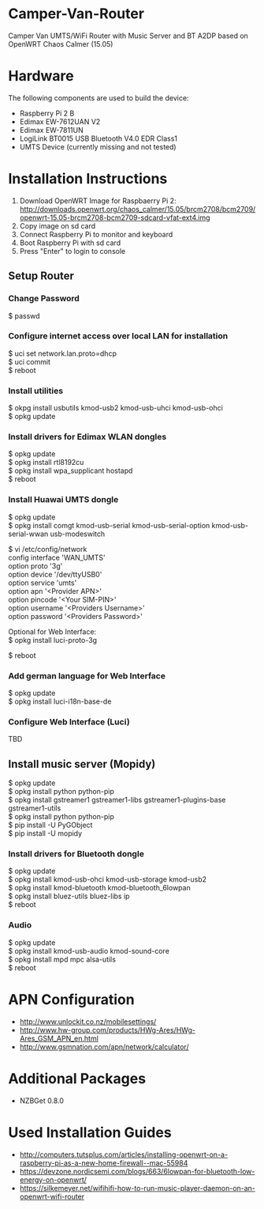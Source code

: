 # Camper-Van-Router
Camper Van UMTS/WiFi Router with Music Server and BT A2DP based on OpenWRT Chaos Calmer (15.05)

# Hardware
The following components are used to build the device:
- Raspberry Pi 2 B
- Edimax EW-7612UAN V2
- Edimax EW-7811UN
- LogiLink BT0015 USB Bluetooth V4.0 EDR Class1
- UMTS Device (currently missing and not tested)

# Installation Instructions
1. Download OpenWRT Image for Raspbaerry Pi 2: http://downloads.openwrt.org/chaos_calmer/15.05/brcm2708/bcm2709/openwrt-15.05-brcm2708-bcm2709-sdcard-vfat-ext4.img
2. Copy image on sd card
3. Connect Raspberry Pi to monitor and keyboard
4. Boot Raspberry Pi with sd card
4. Press "Enter" to login to console

## Setup Router

### Change Password
$ passwd

### Configure internet access over local LAN for installation
$ uci set network.lan.proto=dhcp <br/>
$ uci commit <br/>
$ reboot

### Install utilities
$ okpg install usbutils kmod-usb2 kmod-usb-uhci kmod-usb-ohci <br/>
$ opkg update

### Install drivers for Edimax WLAN dongles
$ opkg update <br/>
$ opkg install rtl8192cu <br/>
$ opkg install wpa_supplicant hostapd <br/>
$ reboot

### Install Huawai UMTS dongle
$ opkg update <br/>
$ opkg install comgt kmod-usb-serial kmod-usb-serial-option kmod-usb-serial-wwan usb-modeswitch

$ vi /etc/config/network <br/>
config interface 'WAN_UMTS' <br/>
        option proto '3g' <br/>
        option device '/dev/ttyUSB0' <br/>
        option service 'umts' <br/>
        option apn '\<Provider APN\>' <br/>
        option pincode '\<Your SIM-PIN\>' <br/>
        option username '\<Providers Username\>' <br/>
        option password '\<Providers Password\>' <br/>
        

Optional for Web Interface: <br/>
$ opkg install luci-proto-3g <br/>


$ reboot

### Add german language for Web Interface
$ opkg update <br/>
$ opkg install luci-i18n-base-de

### Configure Web Interface (Luci)
TBD

## Install music server (Mopidy)
$ opkg update <br/>
$ opkg install python python-pip <br/>
$ opkg install gstreamer1 gstreamer1-libs gstreamer1-plugins-base gstreamer1-utils<br/>
$ opkg install python python-pip <br/>
$ pip install -U PyGObject <br/>
$ pip install -U mopidy <br/>

### Install drivers for Bluetooth dongle
$ opkg update <br/>
$ opkg install kmod-usb-ohci kmod-usb-storage kmod-usb2 <br/>
$ opkg install kmod-bluetooth kmod-bluetooth_6lowpan <br/>
$ opkg install bluez-utils bluez-libs ip <br/>
$ reboot

### Audio
$ opkg update <br/>
$ opkg install kmod-usb-audio kmod-sound-core <br/>
$ opkg install mpd mpc alsa-utils <br/>
$ reboot

# APN Configuration
- http://www.unlockit.co.nz/mobilesettings/
- http://www.hw-group.com/products/HWg-Ares/HWg-Ares_GSM_APN_en.html
- http://www.gsmnation.com/apn/network/calculator/

# Additional Packages
- NZBGet 0.8.0

# Used Installation Guides
- http://computers.tutsplus.com/articles/installing-openwrt-on-a-raspberry-pi-as-a-new-home-firewall--mac-55984
- https://devzone.nordicsemi.com/blogs/663/6lowpan-for-bluetooth-low-energy-on-openwrt/ 
- https://silkemeyer.net/wifihifi-how-to-run-music-player-daemon-on-an-openwrt-wifi-router

